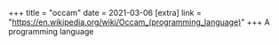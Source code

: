 +++
title = "occam"
date = 2021-03-06
[extra]
link = "https://en.wikipedia.org/wiki/Occam_(programming_language)"
+++
A programming language

